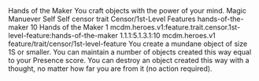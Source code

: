 <ability>
  <name>Hands of the Maker</name>
  <flavor>You craft objects with the power of your mind.</flavor>
  <keywords>
    <keyword>Magic</keyword>
  </keywords>
  <type>Manuever</type>
  <distance>Self</distance>
  <target>Self</target>
  <metadata>
    <class>censor</class>
    <feature_type>trait</feature_type>
    <file_dpath>Censor/1st-Level Features</file_dpath>
    <item_id>hands-of-the-maker</item_id>
    <item_index>10</item_index>
    <item_name>Hands of the Maker</item_name>
    <level>1</level>
    <scc>mcdm.heroes.v1:feature.trait.censor.1st-level-feature:hands-of-the-maker</scc>
    <scdc>1.1.1:5.1.3.1:10</scdc>
    <source>mcdm.heroes.v1</source>
    <type>feature/trait/censor/1st-level-feature</type>
  </metadata>
  <effects>
    <effect type="mundane">You create a mundane object of size 1S or smaller. You can maintain a number of objects created this way equal to your Presence score. You can destroy an object created this way with a thought, no matter how far you are from it (no action required).</effect>
  </effects>
</ability>
